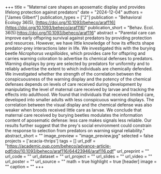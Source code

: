 +++
title = "Maternal care shapes an aposematic display and provides lifelong protection against predators"
date = "2024-12-04"
authors = ["James Gilbert"]
publication_types = ["2"]
publication = "Behavioral Ecology 36(5), [https://doi.org/10.1093/beheco/araf116](https://doi.org/10.1093/beheco/araf116)"
publication_short = "Behav. Ecol. 36(5):https://doi.org/10.1093/beheco/araf116"
abstract = "Parental care can improve early offspring survival against predators by providing protection and resources. However, we have little knowledge of how its effects shape predator-prey interactions later in life. We investigated this with the burying beetle _Nicrophorus vespilloides_, which provides care for offspring and carries warning coloration to advertise its chemical defenses to predators. Warning displays by prey are selected by predators for uniformity and to reliably advertise the extent to which individuals are chemically defended. We investigated whether the strength of the correlation between the conspicuousness of the warning display and the potency of the chemical defenses depends on levels of care received during development by manipulating the level of maternal care received by larvae and tracking the effects into adulthood. We found that individuals that received limited care, developed into smaller adults with less conspicuous warning displays. The correlation between the visual display and the chemical defense was also weaker when broods received little care as larvae. We conclude that maternal care received by burying beetles modulates the information content of aposematic defense: less care makes signals less reliable. Our results further suggest that the prey's social environment could constrain the response to selection from predators on warning signal reliability."
abstract_short = ""
image_preview = "image_preview.jpg"
selected = false
projects = ['acacia-thrips']
tags = []
url_pdf = "https://academic.oup.com/beheco/advance-article-pdf/doi/10.1093/beheco/araf116/64423946/araf116.pdf"
url_preprint = ""
url_code = ""
url_dataset = ""
url_project = ""
url_slides = ""
url_video = ""
url_poster = ""
url_source = ""
math = true
highlight = true
[header]
image = ""
caption = ""
+++